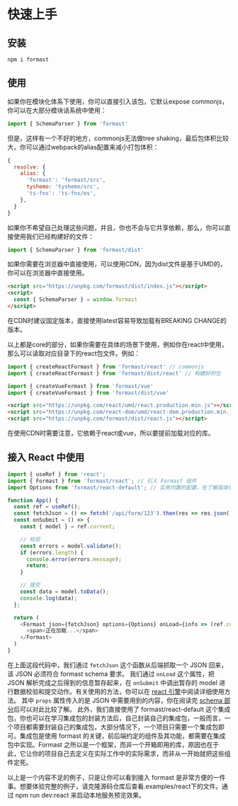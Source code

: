 # 快速上手

## 安装

```
npm i formast
```

## 使用

如果你在模块化体系下使用，你可以直接引入该包，它默认expose commonjs，你可以在大部分模块话系统中使用：

```js
import { SchemaParser } from 'formast'
```

但是，这样有一个不好的地方，commonjs无法做tree shaking，最后包体积比较大，你可以通过webpack的alias配置来减小打包体积：

```js
{
  resolve: {
    alias: {
      'formast': 'formast/src',
      tyshemo: 'tyshemo/src',
      'ts-fns': 'ts-fns/es',
    },
  }
}
```

如果你不希望自己处理这些问题，并且，你也不会与它共享依赖，那么，你可以直接使用我们已经构建好的文件：

```js
import { SchemaParser } from 'formast/dist'
```

如果你需要在浏览器中直接使用，可以使用CDN，因为dist文件是基于UMD的，你可以在浏览器中直接使用。

```html
<script src="https://unpkg.com/formast/dist/index.js"></script>
<script>
  const { SchemaParser } = window.formast
</script>
```

在CDN时建议固定版本，直接使用latest容易导致加载有BREAKING CHANGE的版本。

以上都是core的部分，如果你需要在具体的场景下使用，例如你在react中使用，那么可以读取对应目录下的react包文件。例如：

```js
import { createReactFormast } from 'formast/react' // commonjs
import { createReactFormast } from 'formast/dist/react' // 构建好的包

import { createVueFormast } from 'formast/vue'
import { createVueFormast } from 'formast/dist/vue'
```

```html
<script src="https://unpkg.com/react/umd/react.production.min.js"></script>
<script src="https://unpkg.com/react-dom/umd/react-dom.production.min.js"></script>
<script src="https://unpkg.com/formast/dist/react.js"></script>
```

在使用CDN时需要注意，它依赖于react或vue，所以要提前加载对应的库。

## 接入 React 中使用

```js
import { useRef } from 'react';
import { Formast } from 'formast/react'; // 引入 Formast 组件
import Options from 'formast/react-default'; // 实用内置的配置，在了解具体使用方法之后，可以替换为自己的配置对象

function App() {
  const ref = useRef();
  const fetchJson = () => fetch('/api/form/123').then(res => res.json()); // 从接口读取 JSON
  const onSubmit = () => {
    const { model } = ref.current;

    // 校验
    const errors = model.validate();
    if (errors.length) {
      console.error(errors.message);
      return;
    }

    // 提交
    const data = model.toData();
    console.log(data);
  };

  return (
    <Formast json={fetchJson} options={Options} onLoad={info => (ref.current = info)} props={{ onSubmit }}>
      <span>正在加载...</span>
    </Formast>
  )
}
```

在上面这段代码中，我们通过 `fetchJson` 这个函数从后端抓取一个 JSON 回来，该 JSON 必须符合 formast schema 要求。
我们通过 `onLoad` 这个属性，把 JSON 解析完成之后得到的信息暂存起来，在 `onSubmit` 中调出暂存的 model 进行数据校验和提交动作。有关使用的方法，你可以在 [react 引擎](react.md)中阅读详细使用方法。
其中 `props` 属性传入的是 JSON 中需要用到的内容，你在阅读完 [schema 部分](schema.md)后可以对此比较了解。
此外，我们直接使用了 formast/react-default 这个集成包，你也可以在学习集成包的封装方法后，自己封装自己的集成包，一般而言，一个项目都需要封装自己的集成包，大部分情况下，一个项目只需要一个集成包即可。集成包是使用 formast 的关键，前后端约定的组件及其功能，都需要在集成包中实现。Formast 之所以是一个框架，而非一个开箱即用的库，原因也在于此，它让你的项目自己去定义在实际工作中的实际需求，而非从一开始就把这些组件定死。

以上是一个内容不足的例子，只是让你可以看到接入 formast 是非常方便的一件事。想要体验完整的例子，请克隆源码仓库后查看.examples/react下的文件。通过 npm run dev:react 来启动本地服务预览效果。
